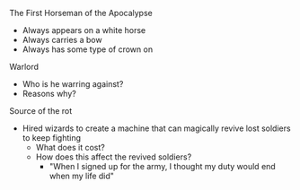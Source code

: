 The First Horseman of the Apocalypse
- Always appears on a white horse
- Always carries a bow
- Always has some type of crown on

Warlord
- Who is he warring against?
- Reasons why?

Source of the rot
- Hired wizards to create a machine that can magically revive lost soldiers to keep fighting
	- What does it cost?
	- How does this affect the revived soldiers?
		- "When I signed up for the army, I thought my duty would end when my life did"